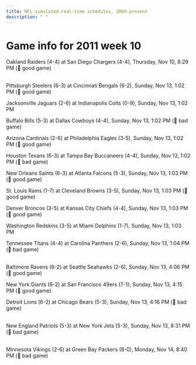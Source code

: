 ```yaml
---
title: NFL simulated-real-time schedules, 2009-present
description: " "
---
```


# Game info for 2011 week 10

Oakland Raiders (4-4) at San Diego Chargers (4-4), Thursday, Nov 10, 8:29 PM (:football: good game)

<br/>Pittsburgh Steelers (6-3) at Cincinnati Bengals (6-2), Sunday, Nov 13, 1:02 PM (:football: good game)

Jacksonville Jaguars (2-6) at Indianapolis Colts (0-9), Sunday, Nov 13, 1:02 PM

Buffalo Bills (5-3) at Dallas Cowboys (4-4), Sunday, Nov 13, 1:02 PM (:red_circle: bad game)

Arizona Cardinals (2-6) at Philadelphia Eagles (3-5), Sunday, Nov 13, 1:02 PM (:football: good game)

Houston Texans (6-3) at Tampa Bay Buccaneers (4-4), Sunday, Nov 13, 1:02 PM (:red_circle: bad game)

New Orleans Saints (6-3) at Atlanta Falcons (5-3), Sunday, Nov 13, 1:03 PM (:football: good game)

St. Louis Rams (1-7) at Cleveland Browns (3-5), Sunday, Nov 13, 1:03 PM (:football: good game)

Denver Broncos (3-5) at Kansas City Chiefs (4-4), Sunday, Nov 13, 1:03 PM (:football: good game)

Washington Redskins (3-5) at Miami Dolphins (1-7), Sunday, Nov 13, 1:03 PM

Tennessee Titans (4-4) at Carolina Panthers (2-6), Sunday, Nov 13, 1:04 PM (:red_circle: bad game)

<br/>Baltimore Ravens (6-2) at Seattle Seahawks (2-6), Sunday, Nov 13, 4:06 PM (:football: good game)

New York Giants (6-2) at San Francisco 49ers (7-1), Sunday, Nov 13, 4:15 PM (:football: good game)

Detroit Lions (6-2) at Chicago Bears (5-3), Sunday, Nov 13, 4:16 PM (:red_circle: bad game)

<br/>New England Patriots (5-3) at New York Jets (5-3), Sunday, Nov 13, 8:31 PM (:red_circle: bad game)

<br/>Minnesota Vikings (2-6) at Green Bay Packers (8-0), Monday, Nov 14, 8:40 PM (:red_circle: bad game)


